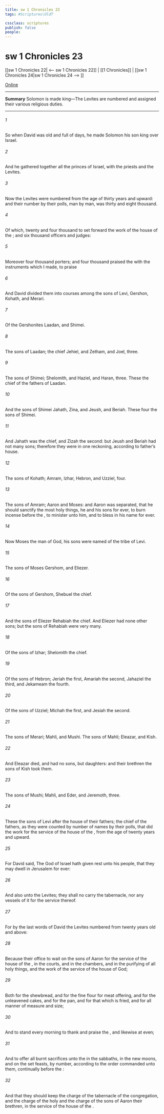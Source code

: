 ```yaml
---
title: sw 1 Chronicles 23
tags: #Scriptures\OldT

cssclass: scriptures
publish: false
people:
---
```


# sw 1 Chronicles 23
[[sw 1 Chronicles 22| <-- sw 1 Chronicles 22]] | [[1 Chronicles]] | [[sw 1 Chronicles 24|sw 1 Chronicles 24 --> ]]

[Online](https://churchofjesuschrist.org/study/scriptures/ot/1-chr/23?lang=eng)

---
__Summary__
Solomon is made king—The Levites are numbered and assigned their various religious duties.

---
###### 1 
So when David was old and full of days, he made Solomon his son king over Israel.

###### 2 
And he gathered together all the princes of Israel, with the priests and the Levites.

###### 3 
Now the Levites were numbered from the age of thirty years and upward: and their number by their polls, man by man, was thirty and eight thousand.

###### 4 
Of which, twenty and four thousand  to set forward the work of the house of the ; and six thousand  officers and judges:

###### 5 
Moreover four thousand  porters; and four thousand praised the  with the instruments which I made,  to praise 

###### 6 
And David divided them into courses among the sons of Levi,  Gershon, Kohath, and Merari.

###### 7 
Of the Gershonites  Laadan, and Shimei.

###### 8 
The sons of Laadan; the chief  Jehiel, and Zetham, and Joel, three.

###### 9 
The sons of Shimei; Shelomith, and Haziel, and Haran, three. These  the chief of the fathers of Laadan.

###### 10 
And the sons of Shimei  Jahath, Zina, and Jeush, and Beriah. These four  the sons of Shimei.

###### 11 
And Jahath was the chief, and Zizah the second: but Jeush and Beriah had not many sons; therefore they were in one reckoning, according to  father’s house.

###### 12 
The sons of Kohath; Amram, Izhar, Hebron, and Uzziel, four.

###### 13 
The sons of Amram; Aaron and Moses: and Aaron was separated, that he should sanctify the most holy things, he and his sons for ever, to burn incense before the , to minister unto him, and to bless in his name for ever.

###### 14 
Now  Moses the man of God, his sons were named of the tribe of Levi.

###### 15 
The sons of Moses  Gershom, and Eliezer.

###### 16 
Of the sons of Gershom, Shebuel  the chief.

###### 17 
And the sons of Eliezer  Rehabiah the chief. And Eliezer had none other sons; but the sons of Rehabiah were very many.

###### 18 
Of the sons of Izhar; Shelomith the chief.

###### 19 
Of the sons of Hebron; Jeriah the first, Amariah the second, Jahaziel the third, and Jekameam the fourth.

###### 20 
Of the sons of Uzziel; Michah the first, and Jesiah the second.

###### 21 
The sons of Merari; Mahli, and Mushi. The sons of Mahli; Eleazar, and Kish.

###### 22 
And Eleazar died, and had no sons, but daughters: and their brethren the sons of Kish took them.

###### 23 
The sons of Mushi; Mahli, and Eder, and Jeremoth, three.

###### 24 
These  the sons of Levi after the house of their fathers;  the chief of the fathers, as they were counted by number of names by their polls, that did the work for the service of the house of the , from the age of twenty years and upward.

###### 25 
For David said, The  God of Israel hath given rest unto his people, that they may dwell in Jerusalem for ever:

###### 26 
And also unto the Levites; they shall no  carry the tabernacle, nor any vessels of it for the service thereof.

###### 27 
For by the last words of David the Levites  numbered from twenty years old and above:

###### 28 
Because their office  to wait on the sons of Aaron for the service of the house of the , in the courts, and in the chambers, and in the purifying of all holy things, and the work of the service of the house of God;

###### 29 
Both for the shewbread, and for the fine flour for meat offering, and for the unleavened cakes, and for  the pan, and for that which is fried, and for all manner of measure and size;

###### 30 
And to stand every morning to thank and praise the , and likewise at even;

###### 31 
And to offer all burnt sacrifices unto the  in the sabbaths, in the new moons, and on the set feasts, by number, according to the order commanded unto them, continually before the :

###### 32 
And that they should keep the charge of the tabernacle of the congregation, and the charge of the holy  and the charge of the sons of Aaron their brethren, in the service of the house of the .

